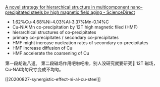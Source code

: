 [A novel strategy for hierarchical structure in multicomponent nano-precipitated steels by high magnetic field aging - ScienceDirect](https://www.sciencedirect.com/science/article/pii/S1359646220306345?dgcid=rss_sd_all)

- 1.62%Cu-4.68%Ni-4.03%Al-3.37%Mn-0.14%C 
- Cu-NiAlMn co-precipitation by 12T high magnetic filed (HMF)
- hierarchical structures of co-precipitates
- primary co-precipitates / secondary co-precipitates
- HMF might increase nucleation rates of secondary co-precipitates
- HMF increase diffusion of Cu 
- HMF accelerate the coarsening of Cu

第一段胡说八道。
第二段磁场作用吧啦吧啦，别人没研究就要研究🤔
12T 磁场，Cu-NAl均匀尺寸变成不均匀。

[[20200827-synergistic-effect-ni-al-cu-steel]]
